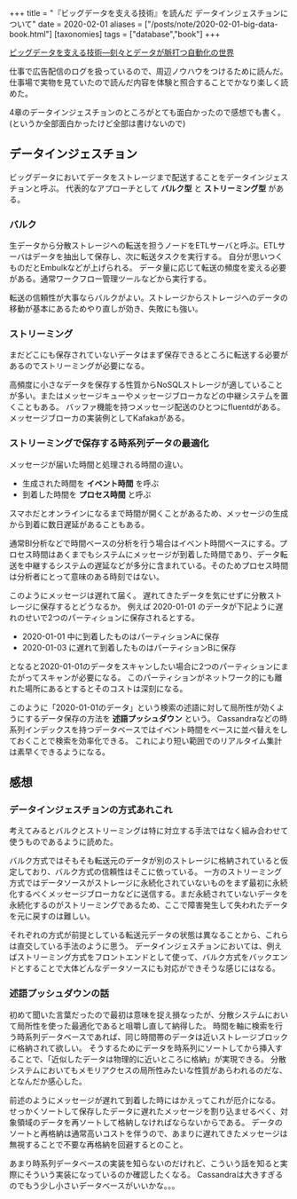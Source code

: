 +++
title = "『ビッグデータを支える技術』を読んだ データインジェスチョンについて"
date = 2020-02-01
aliases = ["/posts/note/2020-02-01-big-data-book.html"]
[taxonomies]
tags = ["database","book"]
+++

[ビッグデータを支える技術―刻々とデータが脈打つ自動化の世界](https://www.amazon.co.jp/dp/4774192252)

仕事で広告配信のログを扱っているので、周辺ノウハウをつけるために読んだ。
仕事場で実物を見ていたので読んだ内容を体験と照合することでかなり楽しく読めた。

4章のデータインジェスチョンのところがとても面白かったので感想でも書く。
(というか全部面白かったけど全部は書けないので)

## データインジェスチョン

ビッグデータにおいてデータをストレージまで配送することをデータインジェスチョンと呼ぶ。
代表的なアプローチとして **バルク型** と **ストリーミング型** がある。

### バルク

生データから分散ストレージへの転送を担うノードをETLサーバと呼ぶ。ETLサーバはデータを抽出して保存し、次に転送タスクを実行する。
自分が思いつくものだとEmbulkなどが上げられる。
データ量に応じて転送の頻度を変える必要がある。通常ワークフロー管理ツールなどから実行する。

転送の信頼性が大事ならバルクがよい。ストレージからストレージへのデータの移動が基本にあるためやり直しが効き、失敗にも強い。

### ストリーミング

まだどこにも保存されていないデータはまず保存できるところに転送する必要があるのでストリーミングが必要になる。

高頻度に小さなデータを保存する性質からNoSQLストレージが適していることが多い。またはメッセージキューやメッセージブローカなどの中継システ厶を置くこともある。
バッファ機能を持つメッセージ配送のひとつにfluentdがある。メッセージブローカの実装例としてKafakaがある。

### ストリーミングで保存する時系列データの最適化

メッセージが届いた時間と処理される時間の違い。

* 生成された時間を **イベント時間** を呼ぶ
* 到着した時間を **プロセス時間** と呼ぶ

スマホだとオンラインになるまで時間が開くことがあるため、メッセージの生成から到着に数日遅延があることもある。

通常BI分析などで時間ベースの分析を行う場合はイベント時間ベースにする。プロセス時間はあくまでもシステムにメッセージが到着した時間であり、データ転送を中継するシステムの遅延などが多分に含まれている。そのためプロセス時間は分析者にとって意味のある時刻ではない。

このようにメッセージは遅れて届く。
遅れてきたデータを気にせずに分散ストレージに保存するとどうなるか。
例えば 2020-01-01 のデータが下記ように遅れのせいで2つのパーティションに保存されるとする。

* 2020-01-01 中に到着したものはパーティションAに保存
* 2020-01-03 に遅れて到着したものはパーティションBに保存

となると2020-01-01のデータをスキャンしたい場合に2つのパーティションにまたがってスキャンが必要になる。
このパーティションがネットワーク的にも離れた場所にあるとするとそのコストは深刻になる。

このように「2020-01-01のデータ」という検索の述語に対して局所性が効くようにするデータ保存の方法を **述語プッシュダウン** という。
Cassandraなどの時系列インデックスを持つデータベースではイベント時間をベースに並べ替えをしておくことで検索を効率化できる。
これにより短い範囲でのリアルタイム集計は素早くできるようになる。

## 感想

### データインジェスチョンの方式あれこれ

考えてみるとバルクとストリーミングは特に対立する手法ではなく組み合わせて使うものであるように読めた。

バルク方式ではそもそも転送元のデータが別のストレージに格納されていると仮定しており、バルク方式の信頼性はそこに依っている。
一方のストリーミング方式ではデータソースがストレージに永続化されていないものをまず最初に永続化するべくメッセージブローカなどに送信する。まだ永続されていないデータを永続化するのがストリーミングであるため、ここで障害発生して失われたデータを元に戻すのは難しい。

それぞれの方式が前提としている転送元データの状態は異なることから、これらは直交している手法のように思う。
データインジェスチョンにおいては、例えばストリーミング方式をフロントエンドとして使って、バルク方式をバックエンドとすることで大体どんなデータソースにも対応ができそうな感じにはなる。

### 述語プッシュダウンの話

初めて聞いた言葉だったので最初は意味を捉え損なったが、分散システムにおいて局所性を使った最適化であると咀嚼し直して納得した。
時間を軸に検索を行う時系列データベースであれば、同じ時間帯のデータは近いストレージブロックに格納されて欲しい。
そうするためにデータを時系列にソートしてから挿入することで、「近似したデータは物理的に近いところに格納」が実現できる。
分散システムにおいてもメモリアクセスの局所性みたいな性質があらわれるのだな、となんだか感心した。

前述のようにメッセージが遅れて到着した時にはかえってこれが厄介になる。
せっかくソートして保存したデータに遅れたメッセージを割り込ませるべく、対象領域のデータを再ソートして格納しなければならないからである。
データのソートと再格納は通常高いコストを伴うので、あまりに遅れてきたメッセージは無視することで不要な再格納を回避するとのこと。

あまり時系列データベースの実装を知らないのだけれど、こういう話を知ると実際にそういう実装になっているのか確認したくなる。
Cassandraは大きすぎるのでもう少し小さいデータベースがいいかな。。。
